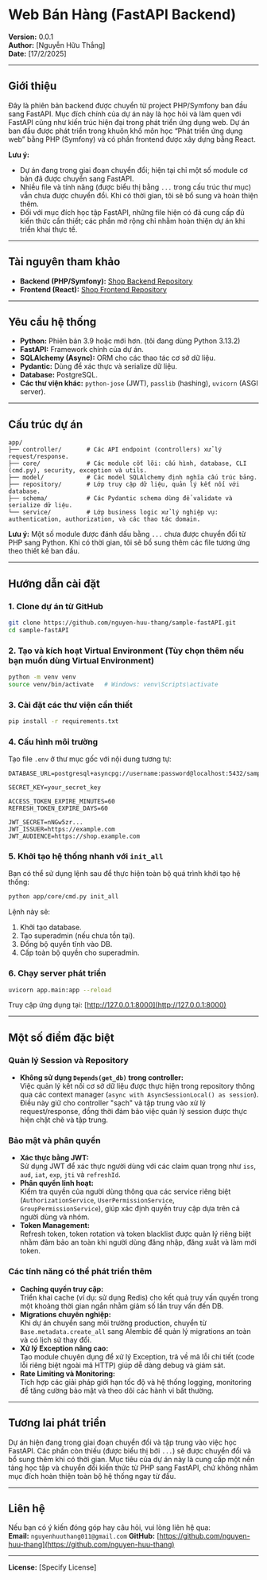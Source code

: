 # Web Bán Hàng (FastAPI Backend)

**Version:** 0.0.1  
**Author:** [Nguyễn Hữu Thắng]  
**Date:** [17/2/2025]

---

## Giới thiệu

Đây là phiên bản backend được chuyển từ project PHP/Symfony ban đầu sang FastAPI. Mục đích chính của dự án này là học hỏi và làm quen với FastAPI cũng như kiến trúc hiện đại trong phát triển ứng dụng web. Dự án ban đầu được phát triển trong khuôn khổ môn học “Phát triển ứng dụng web” bằng PHP (Symfony) và có phần frontend được xây dựng bằng React.

**Lưu ý:**

- Dự án đang trong giai đoạn chuyển đổi; hiện tại chỉ một số module cơ bản đã được chuyển sang FastAPI.  
- Nhiều file và tính năng (được biểu thị bằng `...` trong cấu trúc thư mục) vẫn chưa được chuyển đổi. Khi có thời gian, tôi sẽ bổ sung và hoàn thiện thêm.
- Đối với mục đích học tập FastAPI, những file hiện có đã cung cấp đủ kiến thức cần thiết; các phần mở rộng chỉ nhằm hoàn thiện dự án khi triển khai thực tế.

---

## Tài nguyên tham khảo

- **Backend (PHP/Symfony):** [Shop Backend Repository](https://github.com/nguyen-huu-thang/shop-backend.git)
- **Frontend (React):** [Shop Frontend Repository](https://github.com/nguyen-huu-thang/shop-frontend.git)

---

## Yêu cầu hệ thống

- **Python:** Phiên bản 3.9 hoặc mới hơn. (tôi đang dùng Python 3.13.2)
- **FastAPI:** Framework chính của dự án.
- **SQLAlchemy (Async):** ORM cho các thao tác cơ sở dữ liệu.
- **Pydantic:** Dùng để xác thực và serialize dữ liệu.
- **Database:** PostgreSQL.
- **Các thư viện khác:** `python-jose` (JWT), `passlib` (hashing), `uvicorn` (ASGI server).

---

## Cấu trúc dự án

```
app/
├── controller/       # Các API endpoint (controllers) xử lý request/response.
├── core/             # Các module cốt lõi: cấu hình, database, CLI (cmd.py), security, exception và utils.
├── model/            # Các model SQLAlchemy định nghĩa cấu trúc bảng.
├── repository/       # Lớp truy cập dữ liệu, quản lý kết nối với database.
├── schema/           # Các Pydantic schema dùng để validate và serialize dữ liệu.
└── service/          # Lớp business logic xử lý nghiệp vụ: authentication, authorization, và các thao tác domain.
```

**Lưu ý:** Một số module được đánh dấu bằng `...` chưa được chuyển đổi từ PHP sang Python. Khi có thời gian, tôi sẽ bổ sung thêm các file tương ứng theo thiết kế ban đầu.

---

## Hướng dẫn cài đặt

### 1. Clone dự án từ GitHub

```bash
git clone https://github.com/nguyen-huu-thang/sample-fastAPI.git
cd sample-fastAPI
```

### 2. Tạo và kích hoạt Virtual Environment (Tùy chọn thêm nếu bạn muốn dùng Virtual Environment)

```bash
python -m venv venv
source venv/bin/activate   # Windows: venv\Scripts\activate
```

### 3. Cài đặt các thư viện cần thiết

```bash
pip install -r requirements.txt
```

### 4. Cấu hình môi trường

Tạo file `.env` ở thư mục gốc với nội dung tương tự:

```env
DATABASE_URL=postgresql+asyncpg://username:password@localhost:5432/sample_fastapi

SECRET_KEY=your_secret_key

ACCESS_TOKEN_EXPIRE_MINUTES=60
REFRESH_TOKEN_EXPIRE_DAYS=60

JWT_SECRET=nNGw5zr...
JWT_ISSUER=https://example.com
JWT_AUDIENCE=https://shop.example.com
```

### 5. Khởi tạo hệ thống nhanh với `init_all`

Bạn có thể sử dụng lệnh sau để thực hiện toàn bộ quá trình khởi tạo hệ thống:

```bash
python app/core/cmd.py init_all
```

Lệnh này sẽ:

1. Khởi tạo database.
2. Tạo superadmin (nếu chưa tồn tại).
3. Đồng bộ quyền tĩnh vào DB.
4. Cấp toàn bộ quyền cho superadmin.

### 6. Chạy server phát triển

```bash
uvicorn app.main:app --reload
```

Truy cập ứng dụng tại: [http://127.0.0.1:8000](http://127.0.0.1:8000)

---

## Một số điểm đặc biệt

### Quản lý Session và Repository

- **Không sử dụng `Depends(get_db)` trong controller:**  
  Việc quản lý kết nối cơ sở dữ liệu được thực hiện trong repository thông qua các context manager (`async with AsyncSessionLocal() as session`). Điều này giữ cho controller "sạch" và tập trung vào xử lý request/response, đồng thời đảm bảo việc quản lý session được thực hiện chặt chẽ và tập trung.

### Bảo mật và phân quyền

- **Xác thực bằng JWT:**  
  Sử dụng JWT để xác thực người dùng với các claim quan trọng như `iss`, `aud`, `iat`, `exp`, `jti` và `refreshId`.
- **Phân quyền linh hoạt:**  
  Kiểm tra quyền của người dùng thông qua các service riêng biệt (`AuthorizationService`, `UserPermissionService`, `GroupPermissionService`), giúp xác định quyền truy cập dựa trên cả người dùng và nhóm.
- **Token Management:**  
  Refresh token, token rotation và token blacklist được quản lý riêng biệt nhằm đảm bảo an toàn khi người dùng đăng nhập, đăng xuất và làm mới token.

### Các tính năng có thể phát triển thêm

- **Caching quyền truy cập:**  
  Triển khai cache (ví dụ: sử dụng Redis) cho kết quả truy vấn quyền trong một khoảng thời gian ngắn nhằm giảm số lần truy vấn đến DB.
- **Migrations chuyên nghiệp:**  
  Khi dự án chuyển sang môi trường production, chuyển từ `Base.metadata.create_all` sang Alembic để quản lý migrations an toàn và có lịch sử thay đổi.
- **Xử lý Exception nâng cao:**  
  Tạo module chuyên dụng để xử lý Exception, trả về mã lỗi chi tiết (code lỗi riêng biệt ngoài mã HTTP) giúp dễ dàng debug và giám sát.
- **Rate Limiting và Monitoring:**  
  Tích hợp các giải pháp giới hạn tốc độ và hệ thống logging, monitoring để tăng cường bảo mật và theo dõi các hành vi bất thường.

---

## Tương lai phát triển

Dự án hiện đang trong giai đoạn chuyển đổi và tập trung vào việc học FastAPI. Các phần còn thiếu (được biểu thị bởi `...`) sẽ được chuyển đổi và bổ sung thêm khi có thời gian. Mục tiêu của dự án này là cung cấp một nền tảng học tập và chuyển đổi kiến thức từ PHP sang FastAPI, chứ không nhằm mục đích hoàn thiện toàn bộ hệ thống ngay từ đầu.

---

## Liên hệ

Nếu bạn có ý kiến đóng góp hay câu hỏi, vui lòng liên hệ qua:  
**Email:** `nguyenhuuthang011@gmail.com`
**GitHub:** [https://github.com/nguyen-huu-thang](https://github.com/nguyen-huu-thang)

---

**License:** [Specify License]
